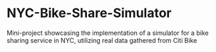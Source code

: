 # NYC-Bike-Share-Simulator
Mini-project showcasing the implementation of a simulator for a bike sharing service in NYC, utilizing real data gathered from Citi Bike
